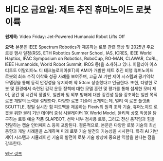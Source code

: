 # 비디오 금요일: 제트 추진 휴머노이드 로봇 이륙

**원제목:** Video Friday: Jet-Powered Humanoid Robot Lifts Off

**요약:** 본문은 IEEE Spectrum Robotics가 제공하는 로봇 관련 영상 및 2025년 주요 로봇 행사 일정(RSS, ETH Robotics Summer School, IAS, ICRES, IEEE World Haptics, IFAC Symposium on Robotics, RoboCup, RO-MAN, CLAWAR, CoRL, IEEE Humanoids, World Robot Summit, IROS 등)을 소개하고 있다.  이탈리아 이스티투토 이탈리아노 디 테크놀로지아(IIT)의 AMI가 개발한 제트 추진 비행 휴머노이드 로봇의 최초 수직 이착륙 성공 사례를 보여주며, 고급 AI 기반 제어 시스템과 공기역학 모델링을 통해 동적 안정성을 유지하며 약 50cm 상승했다고 언급한다.  또한, 다양한 로봇 및 환경에서 숙련된 감각 운동 정책에 대한 모델 훈련 및 평가를 통해 섬세한 모터 제어, 공간 및 시간적 정밀도, 일반화 및 외부 방해에 대한 강건성 등을 강조하는 일반 목적 로봇 개발의 노력을 설명한다.  다양한 로봇 기술이 소개되는데,  멀티 렉 로봇 플랫폼 SCUTTLE, 정밀 실시간 힘 피드백을 제공하는 Flexiv의 원격 조작 기술, 휴머노이드 로봇을 위한 물리 기반 데이터 중심 시뮬레이터 1X World Model,  물리적 상호 작용을 탐구하는 로봇 예술 작품 SLAPBOT, 선박 내부 검사용 로봇, 그리고 전신 움직임과 힘을 전달하는 캡슐 인터페이스 등이 포함된다.  결론적으로, 본문은 다양한 로봇 기술의 최신 동향과 개발 사례들을 소개하며 미래 로봇 기술 발전의 가능성을 시사한다.  특히 AI 기반 제어 시스템과 시뮬레이션 기술의 발전이 로봇 기술 향상에 중요한 역할을 한다는 점을 강조한다.

[원문 링크](https://spectrum.ieee.org/video-friday-jet-powered-robot)
